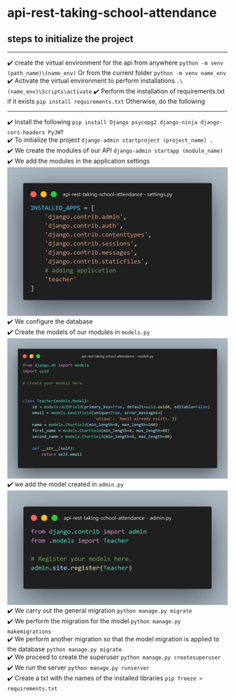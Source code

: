 # api-rest-taking-school-attendance

## steps to initialize the project

---

:heavy_check_mark: create the virtual environment for the api from anywhere `python -m venv (path_name)\(name_env)`
Or from the current folder `python -m venv name_env`
:heavy_check_mark: Activate the virtual environment to perform installations `.\(name_env)\Scripts\activate`
:heavy_check_mark: Perform the installation of requirements.txt if it exists `pip install requirements.txt`
Otherwise, do the following

---

:heavy_check_mark: Install the following `pip install Django psycopg2 django-ninja django-cors-headers PyJWT`  
:heavy_check_mark: To initialize the project `django-admin startproject (project_name) .`  
:heavy_check_mark: We create the modules of our API `django-admin startapp (module_name)`  
:heavy_check_mark: We add the modules in the application settings  
![](./image/code1.png)
:heavy_check_mark: We configure the database  
:heavy_check_mark: Create the models of our modules in `models.py`  
![](./image/code2.png)
:heavy_check_mark: we add the model created in `admin.py`  
![](./image/code3.png)
:heavy_check_mark: We carry out the general migration `python manage.py migrate`  
:heavy_check_mark: We perform the migration for the model `python manage.py makemigrations`  
:heavy_check_mark: We perform another migration so that the model migration is applied to the database `python manage.py migrate`  
:heavy_check_mark: We proceed to create the superuser `python manage.py createsuperuser`  
:heavy_check_mark: We run the server `python manage.py runserver`  
:heavy_check_mark: Create a txt with the names of the installed libraries `pip freeze > requirements.txt`
